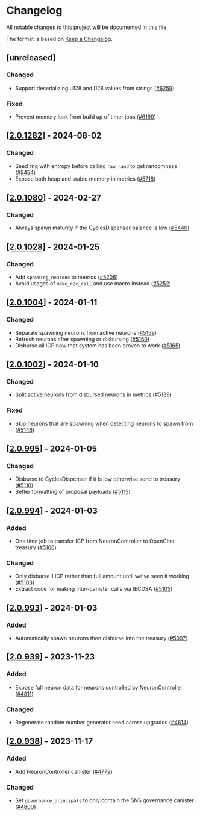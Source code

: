 # Changelog
All notable changes to this project will be documented in this file.

The format is based on [Keep a Changelog](https://keepachangelog.com/en/1.0.0/).

## [unreleased]

### Changed

- Support deserializing u128 and i128 values from strings ([#6259](https://github.com/open-chat-labs/open-chat/pull/6259))

### Fixed

- Prevent memory leak from build up of timer jobs ([#6190](https://github.com/open-chat-labs/open-chat/pull/6190))

## [[2.0.1282](https://github.com/open-chat-labs/open-chat/releases/tag/v2.0.1282-neuron_controller)] - 2024-08-02

### Changed

- Seed rng with entropy before calling `raw_rand` to get randomness ([#5454](https://github.com/open-chat-labs/open-chat/pull/5454))
- Expose both heap and stable memory in metrics ([#5718](https://github.com/open-chat-labs/open-chat/pull/5718))

## [[2.0.1080](https://github.com/open-chat-labs/open-chat/releases/tag/v2.0.1080-neuron_controller)] - 2024-02-27

### Changed

- Always spawn maturity if the CyclesDispenser balance is low ([#5440](https://github.com/open-chat-labs/open-chat/pull/5440))

## [[2.0.1028](https://github.com/open-chat-labs/open-chat/releases/tag/v2.0.1028-neuron_controller)] - 2024-01-25

### Changed

- Add `spawning_neurons` to metrics ([#5206](https://github.com/open-chat-labs/open-chat/pull/5206))
- Avoid usages of `make_c2c_call` and use macro instead ([#5252](https://github.com/open-chat-labs/open-chat/pull/5252))

## [[2.0.1004](https://github.com/open-chat-labs/open-chat/releases/tag/v2.0.1004-neuron_controller)] - 2024-01-11

### Changed

- Separate spawning neurons from active neurons ([#5159](https://github.com/open-chat-labs/open-chat/pull/5159))
- Refresh neurons after spawning or disbursing ([#5160](https://github.com/open-chat-labs/open-chat/pull/5160))
- Disburse all ICP now that system has been proven to work ([#5165](https://github.com/open-chat-labs/open-chat/pull/5165))

## [[2.0.1002](https://github.com/open-chat-labs/open-chat/releases/tag/v2.0.1002-neuron_controller)] - 2024-01-10

### Changed

- Split active neurons from disbursed neurons in metrics ([#5139](https://github.com/open-chat-labs/open-chat/pull/5139))

### Fixed

- Skip neurons that are spawning when detecting neurons to spawn from ([#5146](https://github.com/open-chat-labs/open-chat/pull/5146))

## [[2.0.995](https://github.com/open-chat-labs/open-chat/releases/tag/v2.0.995-neuron_controller)] - 2024-01-05

### Changed

- Disburse to CyclesDispenser if it is low otherwise send to treasury ([#5110](https://github.com/open-chat-labs/open-chat/pull/5110))
- Better formatting of proposal payloads ([#5115](https://github.com/open-chat-labs/open-chat/pull/5115))

## [[2.0.994](https://github.com/open-chat-labs/open-chat/releases/tag/v2.0.994-neuron_controller)] - 2024-01-03

### Added

- One time job to transfer ICP from NeuronController to OpenChat treasury ([#5106](https://github.com/open-chat-labs/open-chat/pull/5106))

### Changed

- Only disburse 1 ICP rather than full amount until we've seen it working ([#5103](https://github.com/open-chat-labs/open-chat/pull/5103))
- Extract code for making inter-canister calls via tECDSA ([#5105](https://github.com/open-chat-labs/open-chat/pull/5105))

## [[2.0.993](https://github.com/open-chat-labs/open-chat/releases/tag/v2.0.993-neuron_controller)] - 2024-01-03

### Added

- Automatically spawn neurons then disburse into the treasury ([#5097](https://github.com/open-chat-labs/open-chat/pull/5097))

## [[2.0.939](https://github.com/open-chat-labs/open-chat/releases/tag/v2.0.939-neuron_controller)] - 2023-11-23

### Added

- Expose full neuron data for neurons controlled by NeuronController ([#4811](https://github.com/open-chat-labs/open-chat/pull/4811))

### Changed

- Regenerate random number generator seed across upgrades ([#4814](https://github.com/open-chat-labs/open-chat/pull/4814))

## [[2.0.938](https://github.com/open-chat-labs/open-chat/releases/tag/v2.0.938-neuron_controller)] - 2023-11-17

### Added

- Add NeuronController canister ([#4772](https://github.com/open-chat-labs/open-chat/pull/4772))

### Changed

- Set `governance_principals` to only contain the SNS governance canister ([#4800](https://github.com/open-chat-labs/open-chat/pull/4800))

